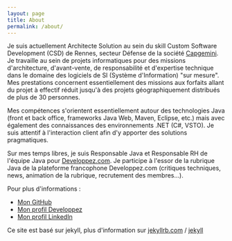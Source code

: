 ```yaml
---
layout: page
title: About
permalink: /about/
---
```


Je suis actuellement Architecte Solution au sein du skill Custom Software Development (CSD) de Rennes, secteur Défense de la société [Capgemini](https://www.capgemini.com/fr-fr/). Je travaille au sein de projets informatiques pour des missions d'architecture, d'avant-vente, de responsabilité et d'expertise technique dans le domaine des logiciels de SI (Système d'Information) "sur mesure". Mes prestations concernent essentiellement des missions aux forfaits allant du projet à effectif réduit jusqu'à des projets géographiquement distribués de plus de 30 personnes.

Mes compétences s'orientent essentiellement autour des technologies Java (front et back office, frameworks Java Web, Maven, Eclipse, etc.) mais avec également des connaissances des environnements .NET (C#, VSTO). Je suis attentif à l'interaction client afin d'y apporter des solutions pragmatiques.

Sur mes temps libres, je suis Responsable Java et Responsable RH de l'équipe Java pour [Developpez.com](https://www.developpez.com/). Je participe à l'essor de la rubrique Java de la plateforme francophone Developpez.com (critiques techniques, news, animation de la rubrique, recrutement des membres...).

Pour plus d'informations :
* [Mon GitHub](https://github.com/nicolascau)
* [Mon profil Developpez](https://www.developpez.com/user/profil/313680/Robin56)
* [Mon profil LinkedIn](https://www.linkedin.com/in/nicolascaudard/)

Ce site est basé sur jekyll, plus d'information sur [jekyllrb.com](https://jekyllrb.com/) / [jekyll](https://github.com/jekyll/jekyll)